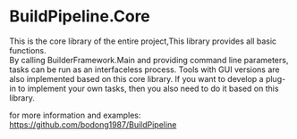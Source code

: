 # BuildPipeline.Core
This is the core library of the entire project,This library provides all basic functions.   
By calling BuilderFramework.Main and providing command line parameters, tasks can be run as an interfaceless process. Tools with GUI versions are also implemented based on this core library. If you want to develop a plug-in to implement your own tasks, then you also need to do it based on this library.

for more information and examples:  
https://github.com/bodong1987/BuildPipeline  
